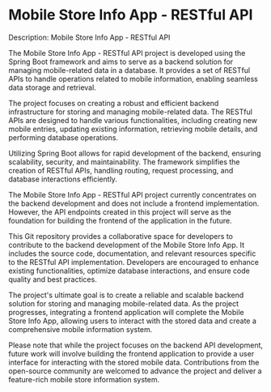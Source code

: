 # Mobile Store Info App - RESTful API
Description: Mobile Store Info App - RESTful API

The Mobile Store Info App - RESTful API project is developed using the Spring Boot framework and aims to serve as a backend solution for managing mobile-related data in a database. It provides a set of RESTful APIs to handle operations related to mobile information, enabling seamless data storage and retrieval.

The project focuses on creating a robust and efficient backend infrastructure for storing and managing mobile-related data. The RESTful APIs are designed to handle various functionalities, including creating new mobile entries, updating existing information, retrieving mobile details, and performing database operations.

Utilizing Spring Boot allows for rapid development of the backend, ensuring scalability, security, and maintainability. The framework simplifies the creation of RESTful APIs, handling routing, request processing, and database interactions efficiently.

The Mobile Store Info App - RESTful API project currently concentrates on the backend development and does not include a frontend implementation. However, the API endpoints created in this project will serve as the foundation for building the frontend of the application in the future.

This Git repository provides a collaborative space for developers to contribute to the backend development of the Mobile Store Info App. It includes the source code, documentation, and relevant resources specific to the RESTful API implementation. Developers are encouraged to enhance existing functionalities, optimize database interactions, and ensure code quality and best practices.

The project's ultimate goal is to create a reliable and scalable backend solution for storing and managing mobile-related data. As the project progresses, integrating a frontend application will complete the Mobile Store Info App, allowing users to interact with the stored data and create a comprehensive mobile information system.

Please note that while the project focuses on the backend API development, future work will involve building the frontend application to provide a user interface for interacting with the stored mobile data. Contributions from the open-source community are welcomed to advance the project and deliver a feature-rich mobile store information system.

